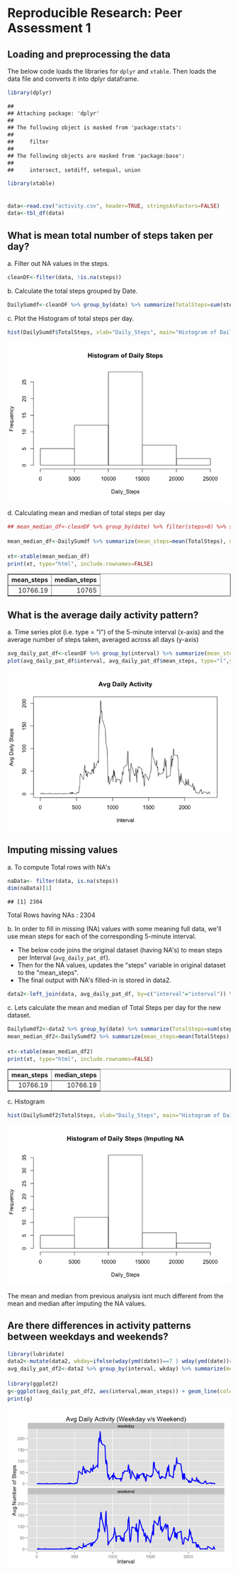 # Reproducible Research: Peer Assessment 1


## Loading and preprocessing the data

  The below code loads the libraries for ```dplyr``` and ```xtable```. Then loads the data file and converts it into dplyr dataframe.

```r
library(dplyr)
```

```
## 
## Attaching package: 'dplyr'
## 
## The following object is masked from 'package:stats':
## 
##     filter
## 
## The following objects are masked from 'package:base':
## 
##     intersect, setdiff, setequal, union
```

```r
library(xtable)


data<-read.csv("activity.csv", header=TRUE, stringsAsFactors=FALSE)
data<-tbl_df(data)
```


## What is mean total number of steps taken per day?


a. Filter out NA values in the steps.

```r
cleanDF<-filter(data, !is.na(steps))
```

b. Calculate the total steps grouped by Date.

```r
DailySumdf<-cleanDF %>% group_by(date) %>% summarize(TotalSteps=sum(steps))
```

c. Plot the Histogram of total steps per day.

```r
hist(DailySumdf$TotalSteps, xlab="Daily_Steps", main="Histogram of Daily Steps")
```

![](PA1_template_files/figure-html/histogram1-1.png) 

d. Calculating mean and median of total steps per day 



```r
## mean_median_df<-cleanDF %>% group_by(date) %>% filter(steps>0) %>% summarize(mean_steps=mean(steps), median_steps=median(steps))

mean_median_df<-DailySumdf %>% summarize(mean_steps=mean(TotalSteps), median_steps=median(TotalSteps))

xt<-xtable(mean_median_df)
print(xt, type="html", include.rownames=FALSE)
```

<!-- html table generated in R 3.1.2 by xtable 1.7-4 package -->
<!-- Thu Mar 12 11:14:13 2015 -->
<table border=1>
<tr> <th> mean_steps </th> <th> median_steps </th>  </tr>
  <tr> <td align="right"> 10766.19 </td> <td align="right"> 10765 </td> </tr>
   </table>

## What is the average daily activity pattern?

a. Time series plot (i.e. type = "l") of the 5-minute interval (x-axis) and the average number of steps taken, averaged across all days (y-axis)

```r
avg_daily_pat_df<-cleanDF %>% group_by(interval) %>% summarize(mean_steps=mean(steps))
plot(avg_daily_pat_df$interval, avg_daily_pat_df$mean_steps, type="l",ylab="Avg Daily Steps", xlab="Interval", main="Avg Daily Activity")
```

![](PA1_template_files/figure-html/avgDailyActivity1-1.png) 

## Imputing missing values

a. To compute Total rows with NA's 


```r
naData<- filter(data, is.na(steps))
dim(naData)[1]
```

```
## [1] 2304
```
  Total Rows having NAs : 2304



b. In order to fill in missing (NA) values with some meaning full data, we'll use mean steps for each of the corresponding 5-minute interval.
   - The below code joins the original dataset (having NA's) to mean steps per Interval (```avg_daily_pat_df```).
   - Then for the NA values, updates the "steps" variable in original dataset to the "mean_steps".
   - The final output with NA's filled-in is stored in data2.


```r
data2<-left_join(data, avg_daily_pat_df, by=c("interval"="interval")) %>% mutate(steps=ifelse(is.na(steps), mean_steps,steps)) %>% select(steps, date, interval)
```


c. Lets calculate the mean and median of Total Steps per day for the new dataset.


```r
DailySumdf2<-data2 %>% group_by(date) %>% summarize(TotalSteps=sum(steps))
mean_median_df2<-DailySumdf2 %>% summarize(mean_steps=mean(TotalSteps), median_steps=median(TotalSteps))

xt<-xtable(mean_median_df2)
print(xt, type="html", include.rownames=FALSE)
```

<!-- html table generated in R 3.1.2 by xtable 1.7-4 package -->
<!-- Thu Mar 12 11:14:13 2015 -->
<table border=1>
<tr> <th> mean_steps </th> <th> median_steps </th>  </tr>
  <tr> <td align="right"> 10766.19 </td> <td align="right"> 10766.19 </td> </tr>
   </table>


c. Histogram



```r
hist(DailySumdf2$TotalSteps, xlab="Daily_Steps", main="Histogram of Daily Steps (Imputing NA")
```

![](PA1_template_files/figure-html/histogram2-1.png) 

The mean and median from previous analysis isnt much different from the mean and median after imputing the NA values.

## Are there differences in activity patterns between weekdays and weekends?


```r
library(lubridate)
data2<-mutate(data2, wkday=ifelse(wday(ymd(date))==7 | wday(ymd(date))==1, "weekend","weekday"))
avg_daily_pat_df2<-data2 %>% group_by(interval, wkday) %>% summarize(mean_steps=mean(steps))

library(ggplot2)
g<-ggplot(avg_daily_pat_df2, aes(interval,mean_steps)) + geom_line(colour="blue",size=1) + facet_wrap(~wkday, ncol=1) + labs(title="Avg Daily Activity (Weekday v/s Weekend)", x="Interval", y="Avg Number of Steps")
print(g)
```

![](PA1_template_files/figure-html/avgDailyActivity2-1.png) 
